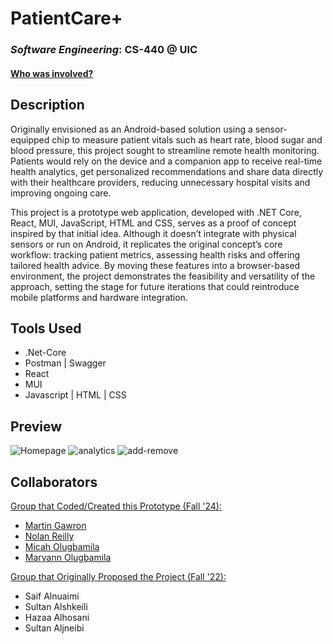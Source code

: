 # PatientCare+

### *Software Engineering*: CS-440 @ UIC

#### [Who was involved?](#collaborators)

## Description

Originally envisioned as an Android-based solution using a sensor-equipped chip to measure patient vitals such as heart rate, blood sugar and blood pressure, this project sought to streamline remote health monitoring. Patients would rely on the device and a companion app to receive real-time health analytics, get personalized recommendations and share data directly with their healthcare providers, reducing unnecessary hospital visits and improving ongoing care.

This project is a prototype web application, developed with .NET Core, React, MUI, JavaScript, HTML and CSS, serves as a proof of concept inspired by that initial idea. Although it doesn’t integrate with physical sensors or run on Android, it replicates the original concept’s core workflow: tracking patient metrics, assessing health risks and offering tailored health advice. By moving these features into a browser-based environment, the project demonstrates the feasibility and versatility of the approach, setting the stage for future iterations that could reintroduce mobile platforms and hardware integration.

## Tools Used

+ .Net-Core
+ Postman | Swagger
+ React
+ MUI
+ Javascript | HTML | CSS

## Preview

![Homepage](https://github.com/user-attachments/assets/ff8d8b53-3046-4e64-a0ef-68e50b53c0e8)
![analytics](https://github.com/user-attachments/assets/1bc2126e-5590-4898-9d45-5c7ab72cb3c0)
![add-remove](https://github.com/user-attachments/assets/1edcdb8a-c5b9-4421-9242-c9dc6ff78c49)

## Collaborators

<u>Group that Coded/Created this Prototype (Fall '24):</u>

- [Martin Gawron](https://github.com/martingaw11) 
- [Nolan Reilly](https://github.com/nolan-reilly)
- [Micah Olugbamila](https://github.com/M-i-c-a-h)
- [Maryann Olugbamila](https://github.com/MaryannO45)

<u>Group that Originally Proposed the Project (Fall '22):</u>

- Saif Alnuaimi
- Sultan Alshkeili
- Hazaa Alhosani
- Sultan Aljneibi
